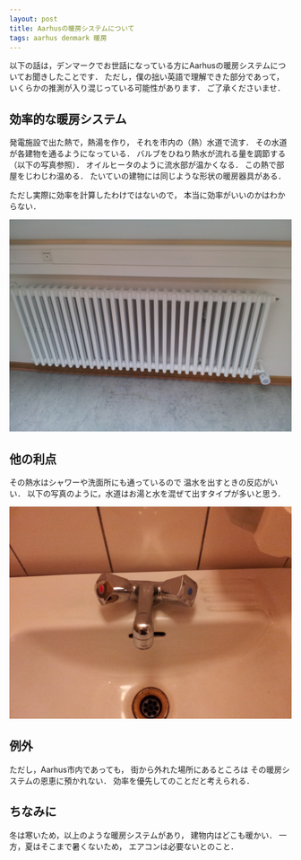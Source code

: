```yaml
---
layout: post
title: Aarhusの暖房システムについて
tags: aarhus denmark 暖房
---
```


以下の話は，デンマークでお世話になっている方にAarhusの暖房システムについてお聞きしたことです．
ただし，僕の拙い英語で理解できた部分であって，
いくらかの推測が入り混じっている可能性があります．
ご了承くださいませ．

<!--more-->

## 効率的な暖房システム
発電施設で出た熱で，熱湯を作り，
それを市内の（熱）水道で流す．
その水道が各建物を通るようになっている．
バルブをひねり熱水が流れる量を調節する（以下の写真参照）．
オイルヒータのように流水部が温かくなる．
この熱で部屋をじわじわ温める．
たいていの建物には同じような形状の暖房器具がある．

ただし実際に効率を計算したわけではないので，
本当に効率がいいのかはわからない．

![暖房器具](/assets/img/20160227_135957.jpg)

## 他の利点
その熱水はシャワーや洗面所にも通っているので
温水を出すときの反応がいい．
以下の写真のように，水道はお湯と水を混ぜて出すタイプが多いと思う．

![水道](/assets/img/20160227_151612.jpg)

## 例外
ただし，Aarhus市内であっても，
街から外れた場所にあるところは
その暖房システムの恩恵に預かれない．
効率を優先してのことだと考えられる．

## ちなみに
冬は寒いため，以上のような暖房システムがあり，
建物内はどこも暖かい．
一方，夏はそこまで暑くないため，
エアコンは必要ないとのこと．

